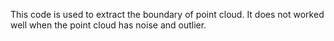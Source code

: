 This code is used to extract the boundary of point cloud. It does not worked well when the point cloud has noise and outlier.
